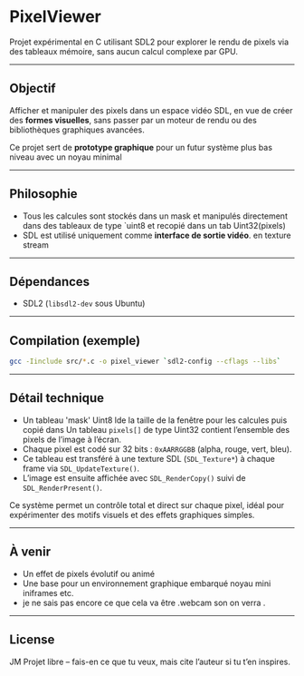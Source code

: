 # PixelViewer

Projet expérimental en C utilisant SDL2 pour explorer le rendu de pixels
via des tableaux mémoire, sans aucun calcul complexe par GPU.

---

## Objectif

Afficher et manipuler des pixels dans un espace vidéo SDL, en vue de créer des
**formes visuelles**, sans passer par un moteur de rendu ou des bibliothèques
graphiques avancées.

Ce projet sert de **prototype graphique** pour un futur système plus bas niveau
avec un noyau minimal

---

## Philosophie

-  Tous les calcules sont stockés dans un mask et manipulés directement
   dans des tableaux de type `uint8 et recopié dans un tab Uint32(pixels) 
-  SDL est utilisé uniquement comme **interface de sortie vidéo**.
   en texture stream 

---

## Dépendances

- SDL2 (`libsdl2-dev` sous Ubuntu)

---

## Compilation (exemple)

```bash
gcc -Iinclude src/*.c -o pixel_viewer `sdl2-config --cflags --libs`
```
---

## Détail technique

- Un tableau 'mask' Uint8 lde la taille de la fenêtre
    pour les calcules puis copié dans  Un tableau `pixels[]` de type Uint32
    contient l’ensemble  des pixels de l’image à l’écran.
- Chaque pixel est codé sur 32 bits : `0xAARRGGBB` (alpha, rouge, vert, bleu).
- Ce tableau est transféré à une texture SDL (`SDL_Texture*`)
   à chaque frame via `SDL_UpdateTexture()`.
- L’image est ensuite affichée avec `SDL_RenderCopy()`
   suivi de `SDL_RenderPresent()`.

Ce système permet un contrôle total et direct sur chaque pixel, idéal pour
expérimenter des motifs visuels et des effets graphiques simples.

---

## À venir

- Un effet de pixels évolutif ou animé
- Une base pour un environnement graphique embarqué noyau mini iniframes etc.
- je ne sais pas encore ce que cela va être .webcam son on verra .
---

## License
JM
Projet libre – fais-en ce que tu veux, mais cite l’auteur si tu t’en inspires.
